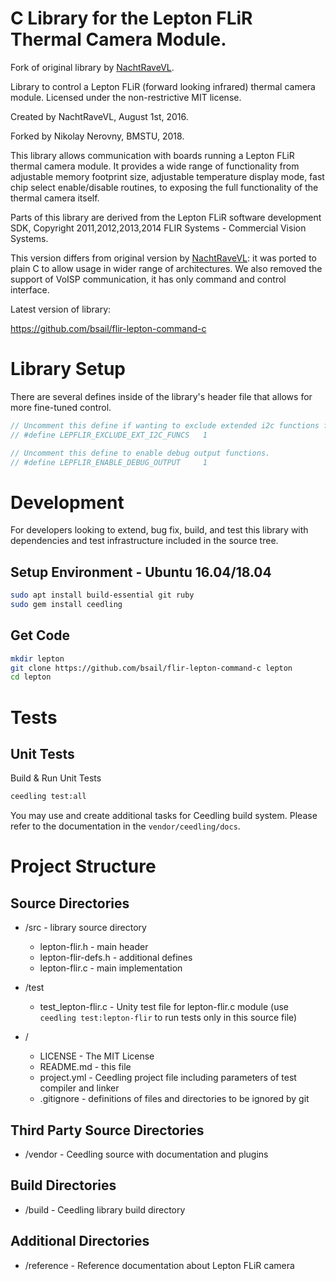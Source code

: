 C Library for the Lepton FLiR Thermal Camera Module.
===============

Fork of original library by [NachtRaveVL](https://github.com/NachtRaveVL/Lepton-FLiR-Arduino).

Library to control a Lepton FLiR (forward looking infrared) thermal camera module.
Licensed under the non-restrictive MIT license.

Created by NachtRaveVL, August 1st, 2016.

Forked by Nikolay Nerovny, BMSTU, 2018.

This library allows communication with boards running a Lepton FLiR thermal camera module. It provides a wide range of functionality from adjustable memory footprint size, adjustable temperature display mode, fast chip select enable/disable routines, to exposing the full functionality of the thermal camera itself.

Parts of this library are derived from the Lepton FLiR software development SDK, Copyright 2011,2012,2013,2014 FLIR Systems - Commercial Vision Systems.

This version differs from original version by [NachtRaveVL](https://github.com/NachtRaveVL/Lepton-FLiR-Arduino): it was ported to plain C to allow usage in wider range of architectures. We also removed the support of VoISP communication, it has only command and control interface.

Latest version of library:

  https://github.com/bsail/flir-lepton-command-c

# Library Setup

There are several defines inside of the library's header file that allows for more fine-tuned control.

```C
// Uncomment this define if wanting to exclude extended i2c functions from compilation.
// #define LEPFLIR_EXCLUDE_EXT_I2C_FUNCS   1

// Uncomment this define to enable debug output functions.
// #define LEPFLIR_ENABLE_DEBUG_OUTPUT     1
```

# Development
For developers looking to extend, bug fix, build, and test this library with dependencies and test infrastructure included in the source tree.


Setup Environment - Ubuntu 16.04/18.04
---------------------------------
```bash
sudo apt install build-essential git ruby
sudo gem install ceedling
```


Get Code
-----------------
```bash
mkdir lepton
git clone https://github.com/bsail/flir-lepton-command-c lepton
cd lepton
```

# Tests
## Unit Tests

Build & Run Unit Tests
```bash
ceedling test:all
```
You may use and create additional tasks for Ceedling build system. Please refer to the documentation in the `vendor/ceedling/docs`.


# Project Structure
## Source Directories
* /src - library source directory
  * lepton-flir.h - main header
  * lepton-flir-defs.h - additional defines
  * lepton-flir.c - main implementation

* /test
  * test_lepton-flir.c - Unity test file for lepton-flir.c module (use `ceedling test:lepton-flir` to run tests only in this source file)

* /
  * LICENSE - The MIT License
  * README.md   - this file
  * project.yml - Ceedling project file including parameters of test compiler and linker
  * .gitignore  - definitions of files and directories to be ignored by git


## Third Party Source Directories
* /vendor  - Ceedling source with documentation and plugins

## Build Directories
* /build - Ceedling library build directory


## Additional Directories
* /reference - Reference documentation about Lepton FLiR camera
